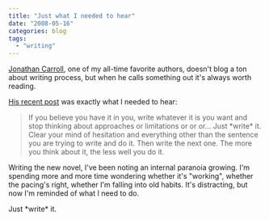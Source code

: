 ```yaml
---
title: "Just what I needed to hear"
date: "2008-05-16"
categories: blog
tags:
  - "writing"
---
```


[Jonathan Carroll](http://www.jonathancarroll.com/), one of my all-time favorite authors, doesn't blog a ton about writing process, but when he calls something out it's always worth reading.

[His recent post](http://www.jonathancarroll.com/blog1/2008/05/carrollblog_516_2.html) was exactly what I needed to hear:


> If you believe you have it in you, write whatever it is you want and stop thinking about approaches or limitations or or or... Just \*write\* it. Clear your mind of hesitation and everything other than the sentence you are trying to write and do it. Then write the next one. The more you think about it, the less well you do it.

Writing the new novel, I've been noting an internal paranoia growing. I'm spending more and more time wondering whether it's "working", whether the pacing's right, whether I'm falling into old habits. It's distracting, but now I'm reminded of what I need to do.

Just \*write\* it.
